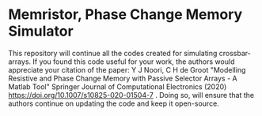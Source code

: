 # Memristor, Phase Change Memory Simulator
This repository will continue all the codes created for simulating crossbar-arrays.
If you found this code useful for your work, the authors would appreciate your citation of the paper:
Y J Noori, C H de Groot "Modelling Resistive and Phase Change Memory with Passive Selector Arrays - A Matlab Tool" Springer Journal of Computational Electronics (2020) https://doi.org/10.1007/s10825-020-01504-7 . Doing so, will ensure that the authors continue on updating the code and keep it open-source.
